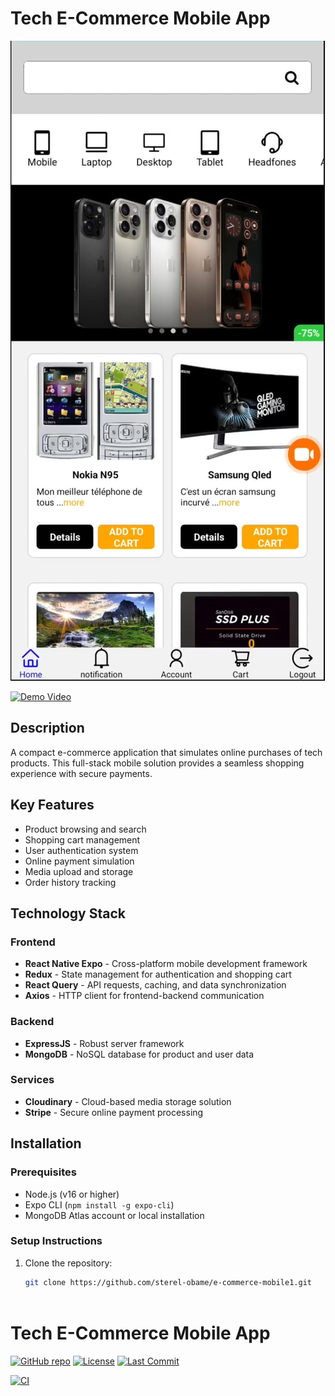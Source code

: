 # Tech E-Commerce Mobile App

![App Screenshot](front/assets/images/app-screenshot.jpeg)

[![Demo Video](front/assets/videos/app-demo.gif)](front/assets/videos/app-demo.gif)

## Description


A compact e-commerce application that simulates online purchases of tech products. This full-stack mobile solution provides a seamless shopping experience with secure payments.


## Key Features


- Product browsing and search
- Shopping cart management
- User authentication system
- Online payment simulation
- Media upload and storage
- Order history tracking


## Technology Stack


### Frontend
- **React Native Expo** - Cross-platform mobile development framework
- **Redux** - State management for authentication and shopping cart
- **React Query** - API requests, caching, and data synchronization
- **Axios** - HTTP client for frontend-backend communication

### Backend
- **ExpressJS** - Robust server framework
- **MongoDB** - NoSQL database for product and user data

### Services
- **Cloudinary** - Cloud-based media storage solution
- **Stripe** - Secure online payment processing


## Installation


### Prerequisites
- Node.js (v16 or higher)
- Expo CLI (`npm install -g expo-cli`)
- MongoDB Atlas account or local installation


### Setup Instructions
1. Clone the repository:
   ```bash
   git clone https://github.com/sterel-obame/e-commerce-mobile1.git



# Tech E-Commerce Mobile App


[![GitHub repo](https://img.shields.io/badge/Repo-e--commerce--mobile1-blue?logo=github)](https://github.com/sterel-obame/e-commerce-mobile1)
[![License](https://img.shields.io/github/license/sterel-obame/e-commerce-mobile1)](LICENSE)
[![Last Commit](https://img.shields.io/github/last-commit/sterel-obame/e-commerce-mobile1)](https://github.com/sterel-obame/e-commerce-mobile1/commits)


[![CI](https://github.com/sterel-obame/e-commerce-mobile1/actions/workflows/ci.yml/badge.svg)](https://github.com/sterel-obame/e-commerce-mobile1/actions)
#

